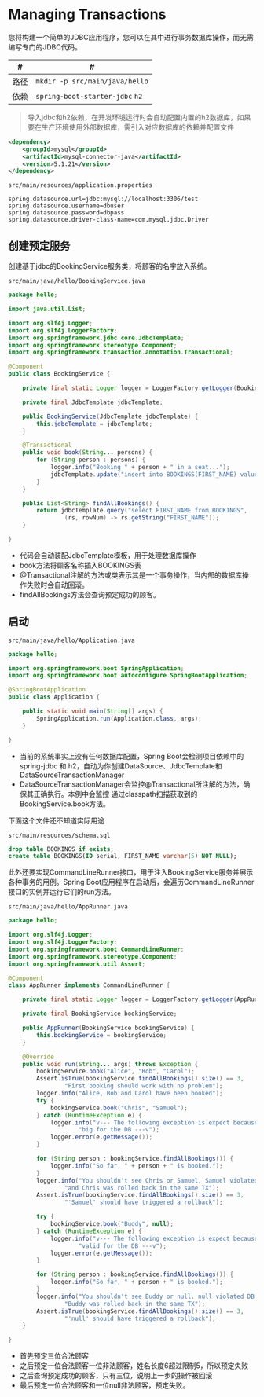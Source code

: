 # Managing Transactions

您将构建一个简单的JDBC应用程序，您可以在其中进行事务数据库操作，而无需编写专门的JDBC代码。

 #|#
--|--
路径|`mkdir -p src/main/java/hello`
依赖|`spring-boot-starter-jdbc` `h2`

> 导入jdbc和h2依赖，在开发环境运行时会自动配置内置的h2数据库，如果要在生产环境使用外部数据库，需引入对应数据库的依赖并配置文件

```xml
<dependency>
    <groupId>mysql</groupId>
    <artifactId>mysql-connector-java</artifactId>
    <version>5.1.21</version>
</dependency>
```

`src/main/resources/application.properties`

```properties
spring.datasource.url=jdbc:mysql://localhost:3306/test
spring.datasource.username=dbuser
spring.datasource.password=dbpass
spring.datasource.driver-class-name=com.mysql.jdbc.Driver
```

## 创建预定服务

创建基于jdbc的BookingService服务类，将顾客的名字放入系统。

`src/main/java/hello/BookingService.java`

```java
package hello;

import java.util.List;

import org.slf4j.Logger;
import org.slf4j.LoggerFactory;
import org.springframework.jdbc.core.JdbcTemplate;
import org.springframework.stereotype.Component;
import org.springframework.transaction.annotation.Transactional;

@Component
public class BookingService {

    private final static Logger logger = LoggerFactory.getLogger(BookingService.class);

    private final JdbcTemplate jdbcTemplate;

    public BookingService(JdbcTemplate jdbcTemplate) {
        this.jdbcTemplate = jdbcTemplate;
    }

    @Transactional
    public void book(String... persons) {
        for (String person : persons) {
            logger.info("Booking " + person + " in a seat...");
            jdbcTemplate.update("insert into BOOKINGS(FIRST_NAME) values (?)", person);
        }
    }

    public List<String> findAllBookings() {
        return jdbcTemplate.query("select FIRST_NAME from BOOKINGS",
                (rs, rowNum) -> rs.getString("FIRST_NAME"));
    }

}
```
- 代码会自动装配JdbcTemplate模板，用于处理数据库操作
- book方法将顾客名称插入BOOKINGS表
- @Transactional注解的方法或类表示其是一个事务操作，当内部的数据库操作失败时会自动回滚。
- findAllBookings方法会查询预定成功的顾客。

## 启动

`src/main/java/hello/Application.java`

```java
package hello;

import org.springframework.boot.SpringApplication;
import org.springframework.boot.autoconfigure.SpringBootApplication;

@SpringBootApplication
public class Application {

    public static void main(String[] args) {
        SpringApplication.run(Application.class, args);
    }

}
```

- 当前的系统事实上没有任何数据库配置，Spring Boot会检测项目依赖中的spring-jdbc 和 h2，自动为你创建DataSource、JdbcTemplate和DataSourceTransactionManager
- DataSourceTransactionManager会监控@Transactional所注解的方法，确保其正确执行。本例中会监控 通过classpath扫描获取到的BookingService.book方法。

下面这个文件还不知道实际用途

`src/main/resources/schema.sql`

```sql
drop table BOOKINGS if exists;
create table BOOKINGS(ID serial, FIRST_NAME varchar(5) NOT NULL);
```

此外还要实现CommandLineRunner接口，用于注入BookingService服务并展示各种事务的用例。Spring Boot应用程序在启动后，会遍历CommandLineRunner接口的实例并运行它们的run方法。

`src/main/java/hello/AppRunner.java`

```java
package hello;

import org.slf4j.Logger;
import org.slf4j.LoggerFactory;
import org.springframework.boot.CommandLineRunner;
import org.springframework.stereotype.Component;
import org.springframework.util.Assert;

@Component
class AppRunner implements CommandLineRunner {

    private final static Logger logger = LoggerFactory.getLogger(AppRunner.class);

    private final BookingService bookingService;

    public AppRunner(BookingService bookingService) {
        this.bookingService = bookingService;
    }

    @Override
    public void run(String... args) throws Exception {
        bookingService.book("Alice", "Bob", "Carol");
        Assert.isTrue(bookingService.findAllBookings().size() == 3,
                "First booking should work with no problem");
        logger.info("Alice, Bob and Carol have been booked");
        try {
            bookingService.book("Chris", "Samuel");
        } catch (RuntimeException e) {
            logger.info("v--- The following exception is expect because 'Samuel' is too " +
                    "big for the DB ---v");
            logger.error(e.getMessage());
        }

        for (String person : bookingService.findAllBookings()) {
            logger.info("So far, " + person + " is booked.");
        }
        logger.info("You shouldn't see Chris or Samuel. Samuel violated DB constraints, " +
                "and Chris was rolled back in the same TX");
        Assert.isTrue(bookingService.findAllBookings().size() == 3,
                "'Samuel' should have triggered a rollback");

        try {
            bookingService.book("Buddy", null);
        } catch (RuntimeException e) {
            logger.info("v--- The following exception is expect because null is not " +
                    "valid for the DB ---v");
            logger.error(e.getMessage());
        }

        for (String person : bookingService.findAllBookings()) {
            logger.info("So far, " + person + " is booked.");
        }
        logger.info("You shouldn't see Buddy or null. null violated DB constraints, and " +
                "Buddy was rolled back in the same TX");
        Assert.isTrue(bookingService.findAllBookings().size() == 3,
                "'null' should have triggered a rollback");
    }

}
```

- 首先预定三位合法顾客
- 之后预定一位合法顾客一位非法顾客，姓名长度6超过限制5，所以预定失败
- 之后查询预定成功的顾客，只有三位，说明上一步的操作被回滚
- 最后预定一位合法顾客和一位null非法顾客，预定失败。